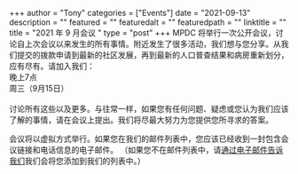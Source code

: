 
+++
author = "Tony"
categories = ["Events"]
date = "2021-09-13"
description = ""
featured = ""
featuredalt = ""
featuredpath = ""
linktitle = ""
title = "2021 年 9 月会议 "
type = "post"
+++
MPDC 将举行一次公开会议，讨论自上次会议以来发生的所有事情。附近发生了很多活动，我们想与您分享。从我们提交的拨款申请到最新的社区发展，再到最新的人口普查结果和病房重新划分，应有尽有。请加入我们：
<br/>
 晚上7点
 <br/>
 周三（9月15日）
 <br/>
 <br/>
 讨论所有这些以及更多。与往常一样，如果您有任何问题、疑虑或您认为我们应该了解的事情，请在会议上提出。我们将尽最大努力为您提供您所寻求的答案。

 会议将以虚拟方式举行。如果您在我们的邮件列表中，您应该已经收到一封包含会议链接和电话信息的电子邮件。 （如果您不在邮件列表中，请<a href="mailto:mckinleyparkdevelopmentcouncil@gmail.com?Subject=Inquiry%20from%20Website" target="_top">通过电子邮件告诉我们</a></strong>我们会将您添加到我们的列表中。）

<br/>
